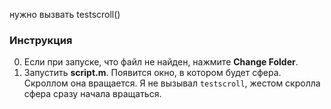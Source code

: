 нужно вызвать testscroll()

### Инструкция

0. Если при запуске, что файл не найден, нажмите **Change Folder**.
1. Запустить **script.m**. Появится окно, в котором будет сфера. Скроллом она вращается. Я не вызывал `testscroll`, жестом скролла сфера сразу начала вращаться.
